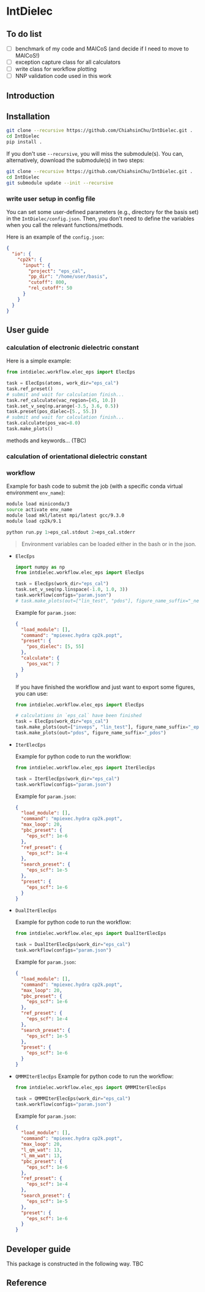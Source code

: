 # IntDielec

## To do list

- [ ] benchmark of my code and MAICoS (and decide if I need to move to MAICoS!)
- [ ] exception capture class for all calculators
- [ ] write class for workflow plotting
- [ ] NNP validation code used in this work

## Introduction

## Installation

```bash
git clone --recursive https://github.com/ChiahsinChu/IntDielec.git .
cd IntDielec
pip install .
```

If you don't use `--recursive`, you will miss the submodule(s). You can, alternatively, download the submodule(s) in two steps:

```bash
git clone --recursive https://github.com/ChiahsinChu/IntDielec.git .
cd IntDielec
git submodule update --init --recursive
```

### write user setup in config file

You can set some user-defined parameters (e.g., directory for the basis set) in the `IntDielec/config.json`. Then, you don't need to define the variables when you call the relevant functions/methods.

Here is an example of the `config.json`:

```json
{
  "io": {
    "cp2k": {
      "input": {
        "project": "eps_cal",
        "pp_dir": "/home/user/basis",
        "cutoff": 800,
        "rel_cutoff": 50
      }
    }
  }
}
```

## User guide

### calculation of electronic dielectric constant

Here is a simple example:

```python
from intdielec.workflow.elec_eps import ElecEps

task = ElecEps(atoms, work_dir="eps_cal")
task.ref_preset()
# submit and wait for calculation finish...
task.ref_calculate(vac_region=[45, 10.])
task.set_v_seq(np.arange(-3.5, 3.6, 0.5))
task.preset(pos_dielec=[5., 55.])
# submit and wait for calculation finish...
task.calculate(pos_vac=8.0)
task.make_plots()
```

methods and keywords... (TBC)

### calculation of orientational dielectric constant

### workflow

Example for bash code to submit the job (with a specific conda virtual environment `env_name`):

```bash
module load miniconda/3
source activate env_name
module load mkl/latest mpi/latest gcc/9.3.0
module load cp2k/9.1

python run.py 1>eps_cal.stdout 2>eps_cal.stderr
```

> Environment variables can be loaded either in the bash or in the json.

- `ElecEps`

  ```python
  import numpy as np
  from intdielec.workflow.elec_eps import ElecEps

  task = ElecEps(work_dir="eps_cal")
  task.set_v_seq(np.linspace(-1.0, 1.0, 3))
  task.workflow(configs="param.json")
  # task.make_plots(out=["lin_test", "pdos"], figure_name_suffix="_new")
  ```

  Example for `param.json`:

  ```json
  {
    "load_module": [],
    "command": "mpiexec.hydra cp2k.popt",
    "preset": {
      "pos_dielec": [5, 55]
    },
    "calculate": {
      "pos_vac": 7
    }
  }
  ```

  If you have finished the workflow and just want to export some figures, you can use:

  ```python
  from intdielec.workflow.elec_eps import ElecEps

  # calculations in `eps_cal` have been finished
  task = ElecEps(work_dir="eps_cal")
  task.make_plots(out=["inveps", "lin_test"], figure_name_suffix="_eps")
  task.make_plots(out="pdos", figure_name_suffix="_pdos")
  ```

- `IterElecEps`

  Example for python code to run the workflow:

  ```python
  from intdielec.workflow.elec_eps import IterElecEps

  task = IterElecEps(work_dir="eps_cal")
  task.workflow(configs="param.json")
  ```

  Example for `param.json`:

  ```json
  {
    "load_module": [],
    "command": "mpiexec.hydra cp2k.popt",
    "max_loop": 20,
    "pbc_preset": {
      "eps_scf": 1e-6
    },
    "ref_preset": {
      "eps_scf": 1e-4
    },
    "search_preset": {
      "eps_scf": 1e-5
    },
    "preset": {
      "eps_scf": 1e-6
    }
  }
  ```

- `DualIterElecEps`

  Example for python code to run the workflow:

  ```python
  from intdielec.workflow.elec_eps import DualIterElecEps

  task = DualIterElecEps(work_dir="eps_cal")
  task.workflow(configs="param.json")
  ```

  Example for `param.json`:

  ```json
  {
    "load_module": [],
    "command": "mpiexec.hydra cp2k.popt",
    "max_loop": 20,
    "pbc_preset": {
      "eps_scf": 1e-6
    },
    "ref_preset": {
      "eps_scf": 1e-4
    },
    "search_preset": {
      "eps_scf": 1e-5
    },
    "preset": {
      "eps_scf": 1e-6
    }
  }
  ```

- `QMMMIterElecEps`
  Example for python code to run the workflow:

  ```python
  from intdielec.workflow.elec_eps import QMMMIterElecEps

  task = QMMMIterElecEps(work_dir="eps_cal")
  task.workflow(configs="param.json")
  ```

  Example for `param.json`:

  ```json
  {
    "load_module": [],
    "command": "mpiexec.hydra cp2k.popt",
    "max_loop": 20,
    "l_qm_wat": 13,
    "l_mm_wat": 13,
    "pbc_preset": {
      "eps_scf": 1e-6
    },
    "ref_preset": {
      "eps_scf": 1e-4
    },
    "search_preset": {
      "eps_scf": 1e-5
    },
    "preset": {
      "eps_scf": 1e-6
    }
  }
  ```

## Developer guide

This package is constructed in the following way. TBC

## Reference
